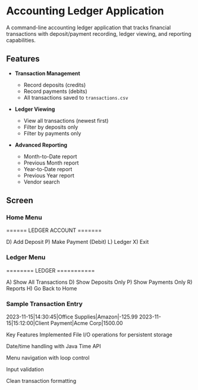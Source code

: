 # Accounting Ledger Application

A command-line accounting ledger application that tracks financial transactions with deposit/payment recording, ledger viewing, and reporting capabilities.

## Features

- **Transaction Management**
  - Record deposits (credits)
  - Record payments (debits)
  - All transactions saved to `transactions.csv`

- **Ledger Viewing**
  - View all transactions (newest first)
  - Filter by deposits only
  - Filter by payments only

- **Advanced Reporting**
  - Month-to-Date report
  - Previous Month report
  - Year-to-Date report
  - Previous Year report
  - Vendor search

## Screen

### Home Menu
====== LEDGER ACCOUNT =======


D) Add Deposit
P) Make Payment (Debit)
L) Ledger
X) Exit


### Ledger Menu
======== LEDGER ===========


A) Show All Transactions
D) Show Deposits Only
P) Show Payments Only
R) Reports
H) Go Back to Home


### Sample Transaction Entry
2023-11-15|14:30:45|Office Supplies|Amazon|-125.99
2023-11-15|15:12:00|Client Payment|Acme Corp|1500.00



Key Features Implemented
File I/O operations for persistent storage

Date/time handling with Java Time API

Menu navigation with loop control

Input validation

Clean transaction formatting
